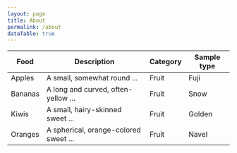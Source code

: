 ```yaml
---
layout: page
title: About
permalink: /about
dataTable: true
---
```



<div id="my-table">



| Food    | Description                           | Category | Sample type |
| ------- | ------------------------------------- | -------- | ----------- |
| Apples  | A small, somewhat round ...           | Fruit    | Fuji        |
| Bananas | A long and curved, often-yellow ...   | Fruit    | Snow        |
| Kiwis   | A small, hairy-skinned sweet ...      | Fruit    | Golden      |
| Oranges | A spherical, orange-colored sweet ... | Fruit    | Navel       |

</div>


